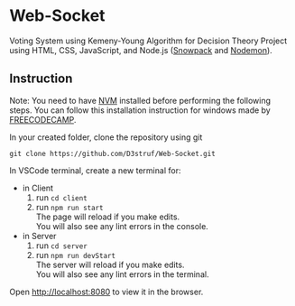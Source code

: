 # Web-Socket
Voting System using Kemeny-Young Algorithm for Decision Theory Project using HTML, CSS, JavaScript, and Node.js ([Snowpack](https://www.snowpack.dev/tutorials/getting-started) and [Nodemon](https://www.npmjs.com/package/nodemon?activeTab=readme)).

## Instruction
Note: You need to have [NVM](https://github.com/coreybutler/nvm-windows) installed before performing the following steps. You can follow this installation instruction for windows made by [FREECODECAMP](https://www.freecodecamp.org/news/nvm-for-windows-how-to-download-and-install-node-version-manager-in-windows-10/).

In your created folder, clone the repository using git

`git clone https://github.com/D3struf/Web-Socket.git`

In VSCode terminal, create a new terminal for:
- in Client
    1. run `cd client`
    2. run `npm run start` \
        The page will reload if you make edits.\
        You will also see any lint errors in the console.
- in Server
    1. run `cd server`
    2. run `npm run devStart` \
        The server will reload if you make edits.\
        You will also see any lint errors in the terminal.

Open [http://localhost:8080](http://localhost:8080) to view it in the browser.